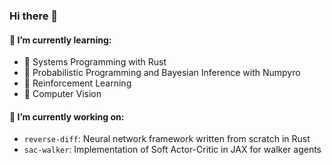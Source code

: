 ### Hi there 👋

<!--
**dogeplusplus/dogeplusplus** is a ✨ _special_ ✨ repository because its `README.md` (this file) appears on your GitHub profile.

Here are some ideas to get you started:

- 🔭 I’m currently working on ...
- 🌱 I’m currently learning ...
- 👯 I’m looking to collaborate on ...
- 🤔 I’m looking for help with ...
- 💬 Ask me about ...
- 📫 How to reach me: ...
- 😄 Pronouns: ...
- ⚡ Fun fact: ...
-->


#### 🌱 I’m currently learning:
- 🦀 Systems Programming with Rust 
- 🐍 Probabilistic Programming and Bayesian Inference with Numpyro
- 🤖 Reinforcement Learning
- 📸 Computer Vision

#### 🔭 I’m currently working on:
- `reverse-diff`: Neural network framework written from scratch in Rust
- `sac-walker`: Implementation of Soft Actor-Critic in JAX for walker agents
